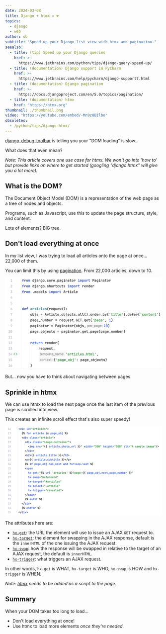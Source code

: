 ```yaml
---
date: 2024-03-08
title: Django + htmx = ❤️
topics:
  - django
  - web
author: sb
subtitle: "Speed up your Django list view with htmx and pagination."
seealso:
  - title: (tip) Speed up your Django queries
    href: >-
      https://www.jetbrains.com/python/tips/django-query-speed-up/
  - title: (documentation) Django support in PyCharm
    href: >-
      https://www.jetbrains.com/help/pycharm/django-support7.html
  - title: (documentation) Django pagination
    href: >-
      https://docs.djangoproject.com/en/5.0/topics/pagination/
  - title: (documentation) htmx
    href: "https://htmx.org"
thumbnail: ./thumbnail.png
video: "https://youtube.com/embed/-Mn9z8BIlbo"
obsoletes:
  - /python/tips/django-htmx/
---
```


[django-debug-toolbar](https://django-debug-toolbar.readthedocs.io/en/latest/installation.html) is telling you your "DOM loading" is slow...

What does that even mean?

_Note: This article covers one use case for htmx. We won't go into 'how to' but provide links on where to get started (googling "django htmx" will give you a lot more)._

## What is the DOM?

The Document Object Model (DOM) is a representation of the web page as a tree of nodes and objects.

Programs, such as Javascript, use this to update the page structure, style, and content.

Lots of elements? BIG tree.

## Don't load everything at once

In my list view, I was trying to load all articles onto the page at once... 22,000 of them.

You can limit this by using [pagination](https://docs.djangoproject.com/en/5.0/topics/pagination/). From 22,000 articles, down to 10.

![list view with pagination](code/view.png)

But... now you have to think about navigating between pages.

## Sprinkle in htmx

We can use htmx to load the next page once the last item of the previous page is scrolled into view.

This creates an infinite scroll effect that's also super speedy!

![template updated with htmx](code/template.png)

The attributes here are:

- [`hx-get`](https://htmx.org/attributes/hx-get/): the URL the element will use to issue an AJAX `GET` request to.
- [`hx-target`](https://htmx.org/attributes/hx-target/): the element for swapping in the AJAX response, default is the `innerHTML` of the one issuing the AJAX request.
- [`hx-swap`](https://htmx.org/attributes/hx-swap/): how the response will be swapped in relative to the target of an AJAX request, the default is `innerHTML`.
- [`hx-trigger`](https://htmx.org/attributes/hx-trigger/): what triggers an AJAX request.

In other words, `hx-get` is WHAT, `hx-target` is WHO, `hx-swap` is HOW and `hx-trigger` is WHEN.

_Note: [htmx](https://htmx.org) needs to be added as a script to the page._

## Summary

When your DOM takes too long to load...

- Don't load everything at once!
- Use htmx to load more elements _once they're needed_.
